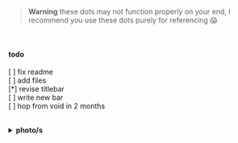 > **Warning**
these dots may not function properly on your end, I recommend you use these dots purely for referencing 😱
<br>

#### todo
[ ] fix readme <br>
[ ] add files <br>
[*] revise titlebar <br>
[ ] write new bar <br>
[ ] hop from void in 2 months <br>

<br>

<details>
<summary><b>photo/s</b></summary><br>
<img src="https://github.com/frapdotbmp/imwithstupid/assets/118438453/ef93f254-6652-43e2-832c-f9850da2d8e4"/>
</details>
